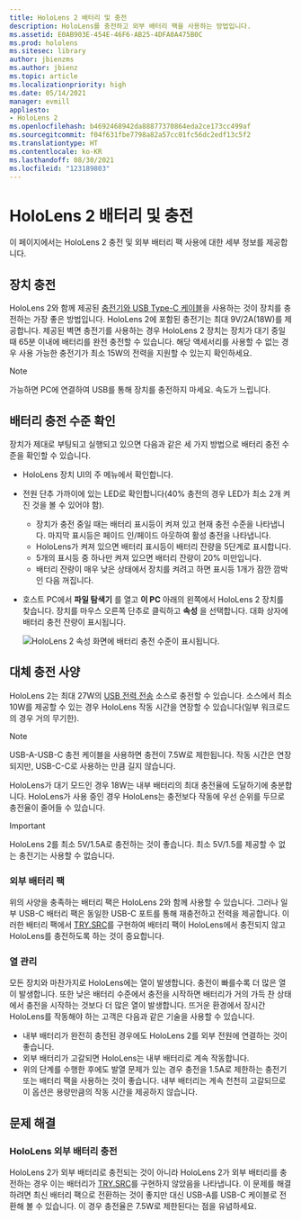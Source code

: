 ```yaml
---
title: HoloLens 2 배터리 및 충전
description: HoloLens를 충전하고 외부 배터리 팩을 사용하는 방법입니다.
ms.assetid: E0AB903E-454E-46F6-AB25-4DFA0A475B0C
ms.prod: hololens
ms.sitesec: library
author: jbienzms
ms.author: jbienz
ms.topic: article
ms.localizationpriority: high
ms.date: 05/14/2021
manager: evmill
appliesto:
- HoloLens 2
ms.openlocfilehash: b4692468942da88877370864eda2ce173cc499af
ms.sourcegitcommit: f04f631fbe7798a82a57cc01fc56dc2edf13c5f2
ms.translationtype: HT
ms.contentlocale: ko-KR
ms.lasthandoff: 08/30/2021
ms.locfileid: "123189803"
---
```

# <a name="hololens-2-battery-and-charging"></a>HoloLens 2 배터리 및 충전

이 페이지에서는 HoloLens 2 충전 및 외부 배터리 팩 사용에 대한 세부 정보를 제공합니다.

## <a name="charging-the-device"></a>장치 충전

HoloLens 2와 함께 제공된 [충전기와 USB Type-C 케이블](https://www.microsoft.com/en-us/p/microsoft-hololens-2-usb-c-charger-cable/8vj21f2z8pk5?rtc=1)을 사용하는 것이 장치를 충전하는 가장 좋은 방법입니다. HoloLens 2에 포함된 충전기는 최대 9V/2A(18W)를 제공합니다. 제공된 벽면 충전기를 사용하는 경우 HoloLens 2 장치는 장치가 대기 중일 때 65분 이내에 배터리를 완전 충전할 수 있습니다. 해당 액세서리를 사용할 수 없는 경우 사용 가능한 충전기가 최소 15W의 전력을 지원할 수 있는지 확인하세요.

> [!NOTE]
> 가능하면 PC에 연결하여 USB를 통해 장치를 충전하지 마세요. 속도가 느립니다.

## <a name="checking-the-battery-charge-level"></a>배터리 충전 수준 확인
장치가 제대로 부팅되고 실행되고 있으면 다음과 같은 세 가지 방법으로 배터리 충전 수준을 확인할 수 있습니다.

- HoloLens 장치 UI의 주 메뉴에서 확인합니다.
- 전원 단추 가까이에 있는 LED로 확인합니다(40% 충전의 경우 LED가 최소 2개 켜진 것을 볼 수 있어야 함).
    - 장치가 충전 중일 때는 배터리 표시등이 켜져 있고 현재 충전 수준을 나타냅니다.  마지막 표시등은 페이드 인/페이드 아웃하여 활성 충전을 나타냅니다.
    - HoloLens가 켜져 있으면 배터리 표시등이 배터리 잔량을 5단계로 표시합니다.
    - 5개의 표시등 중 하나만 켜져 있으면 배터리 잔량이 20% 미만입니다.
    - 배터리 잔량이 매우 낮은 상태에서 장치를 켜려고 하면 표시등 1개가 잠깐 깜박인 다음 꺼집니다.
- 호스트 PC에서 **파일 탐색기** 를 열고 **이 PC** 아래의 왼쪽에서 HoloLens 2 장치를 찾습니다. 장치를 마우스 오른쪽 단추로 클릭하고 **속성** 을 선택합니다. 대화 상자에 배터리 충전 잔량이 표시됩니다.

   ![HoloLens 2 속성 화면에 배터리 충전 수준이 표시됩니다.](images/ResetRecovery2.png)

## <a name="alternative-charging-specifications"></a>대체 충전 사양

HoloLens 2는 최대 27W의 [USB 전력 전송](https://www.usb.org/usb-charger-pd) 소스로 충전할 수 있습니다. 소스에서 최소 10W를 제공할 수 있는 경우 HoloLens 작동 시간을 연장할 수 있습니다(일부 워크로드의 경우 거의 무기한). 

> [!NOTE]
> USB-A-USB-C 충전 케이블을 사용하면 충전이 7.5W로 제한됩니다. 작동 시간은 연장되지만, USB-C-C로 사용하는 만큼 길지 않습니다.

HoloLens가 대기 모드인 경우 18W는 내부 배터리의 최대 충전율에 도달하기에 충분합니다. HoloLens가 사용 중인 경우 HoloLens는 충전보다 작동에 우선 순위를 두므로 충전율이 줄어들 수 있습니다.

> [!IMPORTANT]
> HoloLens 2를 최소 5V/1.5A로 충전하는 것이 좋습니다. 최소 5V/1.5를 제공할 수 없는 충전기는 사용할 수 없습니다. 

### <a name="external-battery-packs"></a>외부 배터리 팩

위의 사양을 충족하는 배터리 팩은 HoloLens 2와 함께 사용할 수 있습니다. 그러나 일부 USB-C 배터리 팩은 동일한 USB-C 포트를 통해 재충전하고 전력을 제공합니다. 이러한 배터리 팩에서 [TRY.SRC](https://usb.org/document-library/usb-type-cr-cable-and-connector-specification-revision-20)를 구현하여 배터리 팩이 HoloLens에서 충전되지 않고 HoloLens를 충전하도록 하는 것이 중요합니다. 

### <a name="managing-heat"></a>열 관리

모든 장치와 마찬가지로 HoloLens에는 열이 발생합니다. 충전이 빠를수록 더 많은 열이 발생합니다. 또한 낮은 배터리 수준에서 충전을 시작하면 배터리가 거의 가득 찬 상태에서 충전을 시작하는 것보다 더 많은 열이 발생합니다. 뜨거운 환경에서 장시간 HoloLens를 작동해야 하는 고객은 다음과 같은 기술을 사용할 수 있습니다.

- 내부 배터리가 완전히 충전된 경우에도 HoloLens 2를 외부 전원에 연결하는 것이 좋습니다.
- 외부 배터리가 고갈되면 HoloLens는 내부 배터리로 계속 작동합니다.    
- 위의 단계를 수행한 후에도 발열 문제가 있는 경우 충전을 1.5A로 제한하는 충전기 또는 배터리 팩을 사용하는 것이 좋습니다. 내부 배터리는 계속 천천히 고갈되므로 이 옵션은 용량만큼의 작동 시간을 제공하지 않습니다.

## <a name="troubleshooting"></a>문제 해결


### <a name="hololens-charges-external-battery"></a>HoloLens 외부 배터리 충전
HoloLens 2가 외부 배터리로 충전되는 것이 아니라 HoloLens 2가 외부 배터리를 충전하는 경우 이는 배터리가 [TRY.SRC](https://usb.org/document-library/usb-type-cr-cable-and-connector-specification-revision-20)를 구현하지 않았음을 나타냅니다. 이 문제를 해결하려면 최신 배터리 팩으로 전환하는 것이 좋지만 대신 USB-A를 USB-C 케이블로 전환해 볼 수 있습니다. 이 경우 충전율은 7.5W로 제한된다는 점을 유념하세요.
